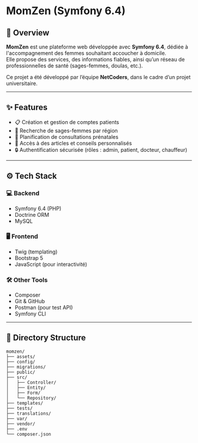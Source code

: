 # MomZen (Symfony 6.4)

## 👶 Overview

**MomZen** est une plateforme web développée avec **Symfony 6.4**, dédiée à l'accompagnement des femmes souhaitant accoucher à domicile.  
Elle propose des services, des informations fiables, ainsi qu’un réseau de professionnelles de santé (sages-femmes, doulas, etc.).

Ce projet a été développé par l’équipe **NetCoders**, dans le cadre d’un projet universitaire.

---

## ✨ Features

- 📋 Création et gestion de comptes patients
- 📍 Recherche de sages-femmes par région
- 📅 Planification de consultations prénatales
- 📰 Accès à des articles et conseils personnalisés
- 🔒 Authentification sécurisée (rôles : admin, patient, docteur, chauffeur)

---

## ⚙️ Tech Stack

### 💻 Backend
- Symfony 6.4 (PHP)
- Doctrine ORM
- MySQL

### 🖥 Frontend
- Twig (templating)
- Bootstrap 5
- JavaScript (pour interactivité)

### 🛠️ Other Tools
- Composer
- Git & GitHub
- Postman (pour test API)
- Symfony CLI

---

## 📁 Directory Structure

```plaintext
momzen/
├── assets/
├── config/
├── migrations/
├── public/
├── src/
│   ├── Controller/
│   ├── Entity/
│   ├── Form/
│   └── Repository/
├── templates/
├── tests/
├── translations/
├── var/
├── vendor/
├── .env
└── composer.json
